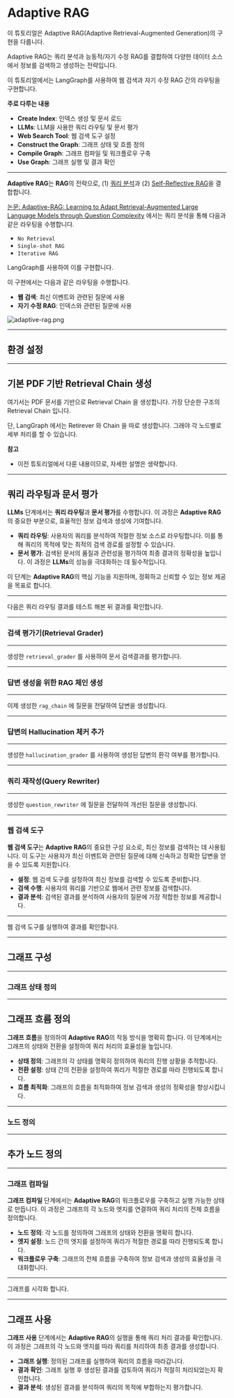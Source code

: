 # Adaptive RAG

이 튜토리얼은 Adaptive RAG(Adaptive Retrieval-Augmented Generation)의 구현을 다룹니다. 

Adaptive RAG는 쿼리 분석과 능동적/자기 수정 RAG를 결합하여 다양한 데이터 소스에서 정보를 검색하고 생성하는 전략입니다. 

이 튜토리얼에서는 LangGraph를 사용하여 웹 검색과 자기 수정 RAG 간의 라우팅을 구현합니다.

**주로 다루는 내용**

- **Create Index**: 인덱스 생성 및 문서 로드
- **LLMs**: LLM을 사용한 쿼리 라우팅 및 문서 평가
- **Web Search Tool**: 웹 검색 도구 설정
- **Construct the Graph**: 그래프 상태 및 흐름 정의
- **Compile Graph**: 그래프 컴파일 및 워크플로우 구축
- **Use Graph**: 그래프 실행 및 결과 확인

----

**Adaptive RAG**는 **RAG**의 전략으로, (1) [쿼리 분석](https://blog.langchain.dev/query-construction/)과 (2) [Self-Reflective RAG](https://blog.langchain.dev/agentic-rag-with-langgraph/)을 결합합니다.

[논문: Adaptive-RAG: Learning to Adapt Retrieval-Augmented Large Language Models through Question Complexity](https://arxiv.org/abs/2403.14403) 에서는 쿼리 분석을 통해 다음과 같은 라우팅을 수행합니다.

- `No Retrieval`
- `Single-shot RAG`
- `Iterative RAG`

LangGraph를 사용하여 이를 구현합니다.

이 구현에서는 다음과 같은 라우팅을 수행합니다.

- **웹 검색**: 최신 이벤트와 관련된 질문에 사용
- **자기 수정 RAG**: 인덱스와 관련된 질문에 사용

![adaptive-rag.png](./assets/langgraph-adaptive-rag.png)

---

## 환경 설정

---

## 기본 PDF 기반 Retrieval Chain 생성

여기서는 PDF 문서를 기반으로 Retrieval Chain 을 생성합니다. 가장 단순한 구조의 Retrieval Chain 입니다.

단, LangGraph 에서는 Retirever 와 Chain 을 따로 생성합니다. 그래야 각 노드별로 세부 처리를 할 수 있습니다.

**참고**

- 이전 튜토리얼에서 다룬 내용이므로, 자세한 설명은 생략합니다.

---

## 쿼리 라우팅과 문서 평가

**LLMs** 단계에서는 **쿼리 라우팅**과 **문서 평가**를 수행합니다. 이 과정은 **Adaptive RAG**의 중요한 부분으로, 효율적인 정보 검색과 생성에 기여합니다.

- **쿼리 라우팅**: 사용자의 쿼리를 분석하여 적절한 정보 소스로 라우팅합니다. 이를 통해 쿼리의 목적에 맞는 최적의 검색 경로를 설정할 수 있습니다.
- **문서 평가**: 검색된 문서의 품질과 관련성을 평가하여 최종 결과의 정확성을 높입니다. 이 과정은 **LLMs**의 성능을 극대화하는 데 필수적입니다.

이 단계는 **Adaptive RAG**의 핵심 기능을 지원하며, 정확하고 신뢰할 수 있는 정보 제공을 목표로 합니다.

---

다음은 쿼리 라우팅 결과를 테스트 해본 뒤 결과를 확인합니다.

---

### 검색 평가기(Retrieval Grader)

---

생성한 `retrieval_grader` 를 사용하여 문서 검색결과를 평가합니다.

---

### 답변 생성을 위한 RAG 체인 생성

---

이제 생성한 `rag_chain` 에 질문을 전달하여 답변을 생성합니다.

---

### 답변의 Hallucination 체커 추가

---

생성한 `hallucination_grader` 를 사용하여 생성된 답변의 환각 여부를 평가합니다.

---

### 쿼리 재작성(Query Rewriter)

---

생성한 `question_rewriter` 에 질문을 전달하여 개선된 질문을 생성합니다.

---

### 웹 검색 도구

**웹 검색 도구**는 **Adaptive RAG**의 중요한 구성 요소로, 최신 정보를 검색하는 데 사용됩니다. 이 도구는 사용자가 최신 이벤트와 관련된 질문에 대해 신속하고 정확한 답변을 얻을 수 있도록 지원합니다.

- **설정**: 웹 검색 도구를 설정하여 최신 정보를 검색할 수 있도록 준비합니다.
- **검색 수행**: 사용자의 쿼리를 기반으로 웹에서 관련 정보를 검색합니다.
- **결과 분석**: 검색된 결과를 분석하여 사용자의 질문에 가장 적합한 정보를 제공합니다.

---

웹 검색 도구를 실행하여 결과를 확인합니다.

---

## 그래프 구성

---

### 그래프 상태 정의

---

## 그래프 흐름 정의

**그래프 흐름**을 정의하여 **Adaptive RAG**의 작동 방식을 명확히 합니다. 이 단계에서는 그래프의 상태와 전환을 설정하여 쿼리 처리의 효율성을 높입니다.

- **상태 정의**: 그래프의 각 상태를 명확히 정의하여 쿼리의 진행 상황을 추적합니다.
- **전환 설정**: 상태 간의 전환을 설정하여 쿼리가 적절한 경로를 따라 진행되도록 합니다.
- **흐름 최적화**: 그래프의 흐름을 최적화하여 정보 검색과 생성의 정확성을 향상시킵니다.

---

### 노드 정의

---

## 추가 노드 정의

---

### 그래프 컴파일

**그래프 컴파일** 단계에서는 **Adaptive RAG**의 워크플로우를 구축하고 실행 가능한 상태로 만듭니다. 이 과정은 그래프의 각 노드와 엣지를 연결하여 쿼리 처리의 전체 흐름을 정의합니다.

- **노드 정의**: 각 노드를 정의하여 그래프의 상태와 전환을 명확히 합니다.
- **엣지 설정**: 노드 간의 엣지를 설정하여 쿼리가 적절한 경로를 따라 진행되도록 합니다.
- **워크플로우 구축**: 그래프의 전체 흐름을 구축하여 정보 검색과 생성의 효율성을 극대화합니다.

---

그래프를 시각화 합니다.

---

## 그래프 사용

**그래프 사용** 단계에서는 **Adaptive RAG**의 실행을 통해 쿼리 처리 결과를 확인합니다. 이 과정은 그래프의 각 노드와 엣지를 따라 쿼리를 처리하여 최종 결과를 생성합니다.

- **그래프 실행**: 정의된 그래프를 실행하여 쿼리의 흐름을 따라갑니다.
- **결과 확인**: 그래프 실행 후 생성된 결과를 검토하여 쿼리가 적절히 처리되었는지 확인합니다.
- **결과 분석**: 생성된 결과를 분석하여 쿼리의 목적에 부합하는지 평가합니다.